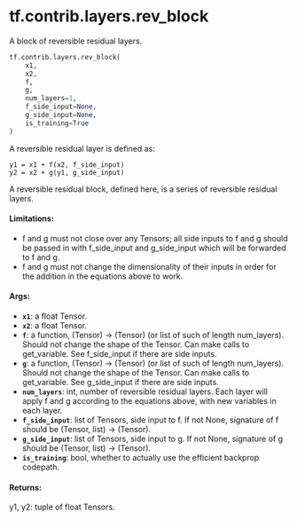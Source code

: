 <div itemscope itemtype="http://developers.google.com/ReferenceObject">
<meta itemprop="name" content="tf.contrib.layers.rev_block" />
<meta itemprop="path" content="Stable" />
</div>

# tf.contrib.layers.rev_block

A block of reversible residual layers.

``` python
tf.contrib.layers.rev_block(
    x1,
    x2,
    f,
    g,
    num_layers=1,
    f_side_input=None,
    g_side_input=None,
    is_training=True
)
```

<!-- Placeholder for "Used in" -->

A reversible residual layer is defined as:

```
y1 = x1 + f(x2, f_side_input)
y2 = x2 + g(y1, g_side_input)
```

A reversible residual block, defined here, is a series of reversible residual
layers.

#### Limitations:


* f and g must not close over any Tensors; all side inputs to f and g should
  be passed in with f_side_input and g_side_input which will be forwarded to
  f and g.
* f and g must not change the dimensionality of their inputs in order for the
  addition in the equations above to work.

#### Args:


* <b>`x1`</b>: a float Tensor.
* <b>`x2`</b>: a float Tensor.
* <b>`f`</b>: a function, (Tensor) -> (Tensor) (or list of such of length num_layers).
  Should not change the shape of the Tensor. Can make calls to get_variable.
  See f_side_input if there are side inputs.
* <b>`g`</b>: a function, (Tensor) -> (Tensor) (or list of such of length num_layers).
  Should not change the shape of the Tensor. Can make calls to get_variable.
  See g_side_input if there are side inputs.
* <b>`num_layers`</b>: int, number of reversible residual layers. Each layer will
  apply f and g according to the equations above, with new variables in each
  layer.
* <b>`f_side_input`</b>: list of Tensors, side input to f. If not None, signature of f
  should be (Tensor, list<Tensor>) -> (Tensor).
* <b>`g_side_input`</b>: list of Tensors, side input to g. If not None, signature of g
  should be (Tensor, list<Tensor>) -> (Tensor).
* <b>`is_training`</b>: bool, whether to actually use the efficient backprop codepath.


#### Returns:

y1, y2: tuple of float Tensors.
